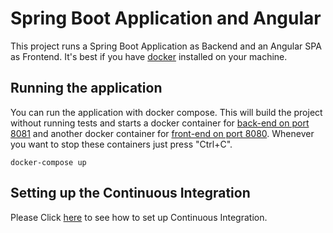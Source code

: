 # Spring Boot Application and Angular
This project runs a Spring Boot Application as Backend and an Angular SPA as Frontend. It's best
if you have [docker](https://www.docker.com/products/docker-desktop) installed on your machine. 

## Running the application
You can run the application with docker compose. This will build the project without running tests
and starts a docker container for [back-end on port 8081](http://localhost:8081) and another docker
container for [front-end on port 8080](http://localhost:8081). Whenever you want to stop these
containers just press "Ctrl+C".
```shell script
docker-compose up
```
## Setting up the Continuous Integration
Please Click [here](ci/README.md) to see how to set up Continuous Integration.   
